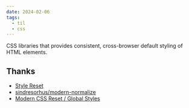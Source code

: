 ```yaml
---
date: 2024-02-06
tags:
  - til
  - css
---
```


CSS libraries that provides consistent, cross-browser default styling of HTML elements.

## Thanks

- [Style Reset](https://unocss.dev/guide/style-reset)
- [sindresorhus/modern-normalize](https://github.com/sindresorhus/modern-normalize)
- [Modern CSS Reset / Global Styles](https://www.joshwcomeau.com/css/custom-css-reset/)
